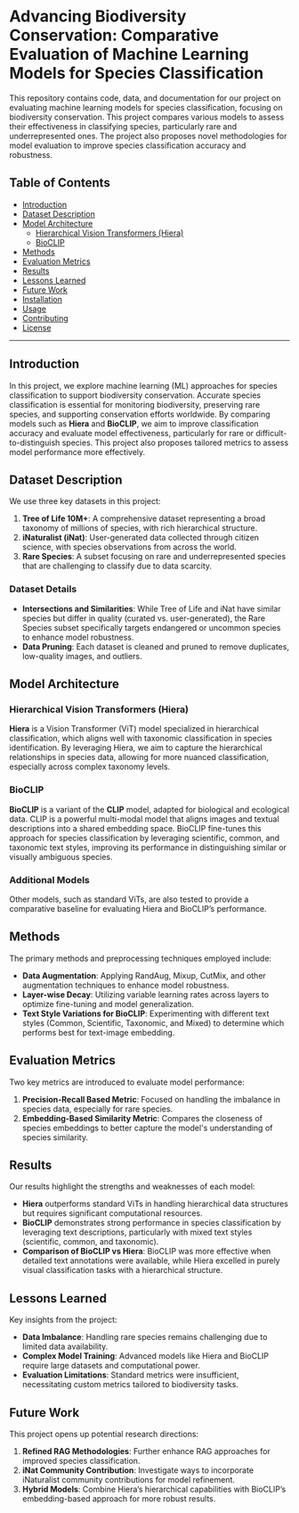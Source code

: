# Advancing Biodiversity Conservation: Comparative Evaluation of Machine Learning Models for Species Classification

This repository contains code, data, and documentation for our project on evaluating machine learning models for species classification, focusing on biodiversity conservation. This project compares various models to assess their effectiveness in classifying species, particularly rare and underrepresented ones. The project also proposes novel methodologies for model evaluation to improve species classification accuracy and robustness.

## Table of Contents
- [Introduction](#introduction)
- [Dataset Description](#dataset-description)
- [Model Architecture](#model-architecture)
  - [Hierarchical Vision Transformers (Hiera)](#hierarchical-vision-transformers-hiera)
  - [BioCLIP](#bioclip)
- [Methods](#methods)
- [Evaluation Metrics](#evaluation-metrics)
- [Results](#results)
- [Lessons Learned](#lessons-learned)
- [Future Work](#future-work)
- [Installation](#installation)
- [Usage](#usage)
- [Contributing](#contributing)
- [License](#license)

---

## Introduction
In this project, we explore machine learning (ML) approaches for species classification to support biodiversity conservation. Accurate species classification is essential for monitoring biodiversity, preserving rare species, and supporting conservation efforts worldwide. By comparing models such as **Hiera** and **BioCLIP**, we aim to improve classification accuracy and evaluate model effectiveness, particularly for rare or difficult-to-distinguish species. This project also proposes tailored metrics to assess model performance more effectively.

## Dataset Description
We use three key datasets in this project:
1. **Tree of Life 10M+**: A comprehensive dataset representing a broad taxonomy of millions of species, with rich hierarchical structure.
2. **iNaturalist (iNat)**: User-generated data collected through citizen science, with species observations from across the world.
3. **Rare Species**: A subset focusing on rare and underrepresented species that are challenging to classify due to data scarcity.

### Dataset Details
- **Intersections and Similarities**: While Tree of Life and iNat have similar species but differ in quality (curated vs. user-generated), the Rare Species subset specifically targets endangered or uncommon species to enhance model robustness.
- **Data Pruning**: Each dataset is cleaned and pruned to remove duplicates, low-quality images, and outliers.

## Model Architecture

### Hierarchical Vision Transformers (Hiera)
**Hiera** is a Vision Transformer (ViT) model specialized in hierarchical classification, which aligns well with taxonomic classification in species identification. By leveraging Hiera, we aim to capture the hierarchical relationships in species data, allowing for more nuanced classification, especially across complex taxonomy levels.

### BioCLIP
**BioCLIP** is a variant of the **CLIP** model, adapted for biological and ecological data. CLIP is a powerful multi-modal model that aligns images and textual descriptions into a shared embedding space. BioCLIP fine-tunes this approach for species classification by leveraging scientific, common, and taxonomic text styles, improving its performance in distinguishing similar or visually ambiguous species.

### Additional Models
Other models, such as standard ViTs, are also tested to provide a comparative baseline for evaluating Hiera and BioCLIP’s performance.

## Methods
The primary methods and preprocessing techniques employed include:
- **Data Augmentation**: Applying RandAug, Mixup, CutMix, and other augmentation techniques to enhance model robustness.
- **Layer-wise Decay**: Utilizing variable learning rates across layers to optimize fine-tuning and model generalization.
- **Text Style Variations for BioCLIP**: Experimenting with different text styles (Common, Scientific, Taxonomic, and Mixed) to determine which performs best for text-image embedding.

## Evaluation Metrics
Two key metrics are introduced to evaluate model performance:
1. **Precision-Recall Based Metric**: Focused on handling the imbalance in species data, especially for rare species.
2. **Embedding-Based Similarity Metric**: Compares the closeness of species embeddings to better capture the model's understanding of species similarity.

## Results
Our results highlight the strengths and weaknesses of each model:
- **Hiera** outperforms standard ViTs in handling hierarchical data structures but requires significant computational resources.
- **BioCLIP** demonstrates strong performance in species classification by leveraging text descriptions, particularly with mixed text styles (scientific, common, and taxonomic).
- **Comparison of BioCLIP vs Hiera**: BioCLIP was more effective when detailed text annotations were available, while Hiera excelled in purely visual classification tasks with a hierarchical structure.

## Lessons Learned
Key insights from the project:
- **Data Imbalance**: Handling rare species remains challenging due to limited data availability.
- **Complex Model Training**: Advanced models like Hiera and BioCLIP require large datasets and computational power.
- **Evaluation Limitations**: Standard metrics were insufficient, necessitating custom metrics tailored to biodiversity tasks.

## Future Work
This project opens up potential research directions:
1. **Refined RAG Methodologies**: Further enhance RAG approaches for improved species classification.
2. **iNat Community Contribution**: Investigate ways to incorporate iNaturalist community contributions for model refinement.
3. **Hybrid Models**: Combine Hiera’s hierarchical capabilities with BioCLIP’s embedding-based approach for more robust results.
